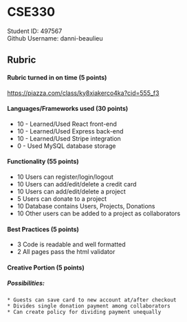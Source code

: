 # CSE330
Student ID: 497567   
Github Username: danni-beaulieu   

## Rubric

#### Rubric turned in on time (5 points)
https://piazza.com/class/ky8xiakerco4ka?cid=555_f3

#### Languages/Frameworks used (30 points)
  * 10 - Learned/Used React front-end
  * 10 - Learned/Used Express back-end
  * 10 - Learned/Used Stripe integration
  * 0 - Used MySQL database storage
  
#### Functionality (55 points)
  * 10 Users can register/login/logout
  * 10 Users can add/edit/delete a credit card
  * 10 Users can add/edit/delete a project 
  * 5 Users can donate to a project
  * 10 Database contains Users, Projects, Donations
  * 10 Other users can be added to a project as collaborators
  
#### Best Practices (5 points)
  * 3 Code is readable and well formatted
  * 2 All pages pass the html validator

#### Creative Portion (5 points)
  ##### Possibilities: 
  
    * Guests can save card to new account at/after checkout
    * Divides single donation payment among collaborators
    * Can create policy for dividing payment unequally

